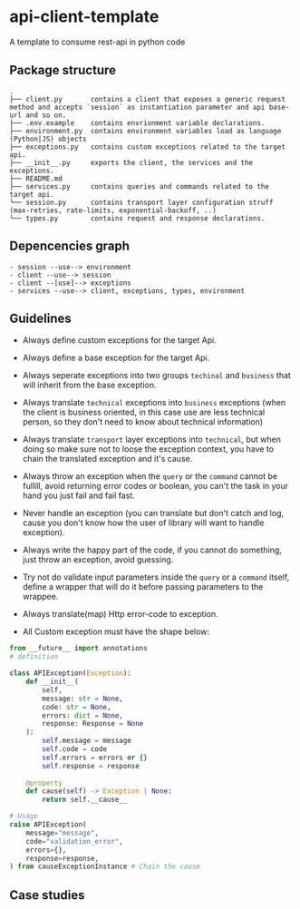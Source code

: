 # api-client-template

A template to  consume rest-api in python code

## Package structure

```
.
├── client.py       contains a client that exposes a generic request method and accepts `session` as instantiation parameter and api base-url and so on.
├── .env.example    contains envrionment variable declarations.
├── environment.py  contains environment variables load as language (Python|JS) objects
├── exceptions.py   contains custom exceptions related to the target api.
├── __init__.py     exports the client, the services and the exceptions.
├── README.md
├── services.py     contains queries and commands related to the target api.
└── session.py      contains transport layer configuration struff (max-retries, rate-limits, exponential-backoff, ..)
└── types.py        contains request and response declarations.

```

## Depencencies graph

```
- session --use--> environment
- client --use--> session
- client --[use]--> exceptions
- services --use--> client, exceptions, types, environment
```

## Guidelines

+ Always define custom exceptions for the target Api.

+ Always define a base exception for the target Api.

+ Always seperate exceptions into two groups `techinal` and `business` that will inherit from the base exception.

+ Always translate `technical` exceptions into `business` exceptions (when the client is business oriented, in this case use are less technical person, so they don't need to know about technical information)

+ Always translate `transport` layer exceptions into `technical`, but when doing so make sure not to loose the exception context, you have to chain the translated exception and it's cause.

+ Always throw an exception when the `query` or the `command` cannot be fullill, avoid returning error codes or boolean, you can't the task in your hand you just fail and fail fast.

+ Never handle an exception (you can translate but don't catch and log, cause you don't know how the user of library will want to handle exception).

+ Always write the happy part of the code, if you cannot do something, just throw an exception, avoid guessing.

+ Try not do validate input parameters inside the `query` or a `command` itself, define a wrapper that will do it before passing parameters to the wrappee.

+ Always translate(map) Http error-code to exception. 

+ All Custom exception must have the shape below:

```python
from __future__ import annotations
# definition

class APIException(Exception):
    def __init__(
        self,
        message: str = None,
        code: str = None,
        errors: dict = None,
        response: Response = None
    ):
        self.message = message
        self.code = code
        self.errors = errors or {}
        self.response = response
    
    @property
    def cause(self) -> Exception | None:
        return self.__cause__

# Usage
raise APIException(
    message="message",
    code="validation_error",
    errors={},
    response=response,
) from causeExceptionInstance # Chain the cause

``` 

## Case studies  
